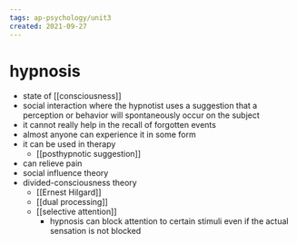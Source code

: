 ```yaml
---
tags: ap-psychology/unit3 
created: 2021-09-27
---
```


# hypnosis

- state of [[consciousness]]
- social interaction where the hypnotist uses a suggestion that a perception or behavior will spontaneously occur on the subject
- it cannot really help in the recall of forgotten events
- almost anyone can experience it in some form
- it can be used in therapy
	- [[posthypnotic suggestion]]
- can relieve pain
- social influence theory
- divided-consciousness theory
	- [[Ernest Hilgard]]
	- [[dual processing]]
	- [[selective attention]]
		- hypnosis can block attention to certain stimuli even if the actual sensation is not blocked 
